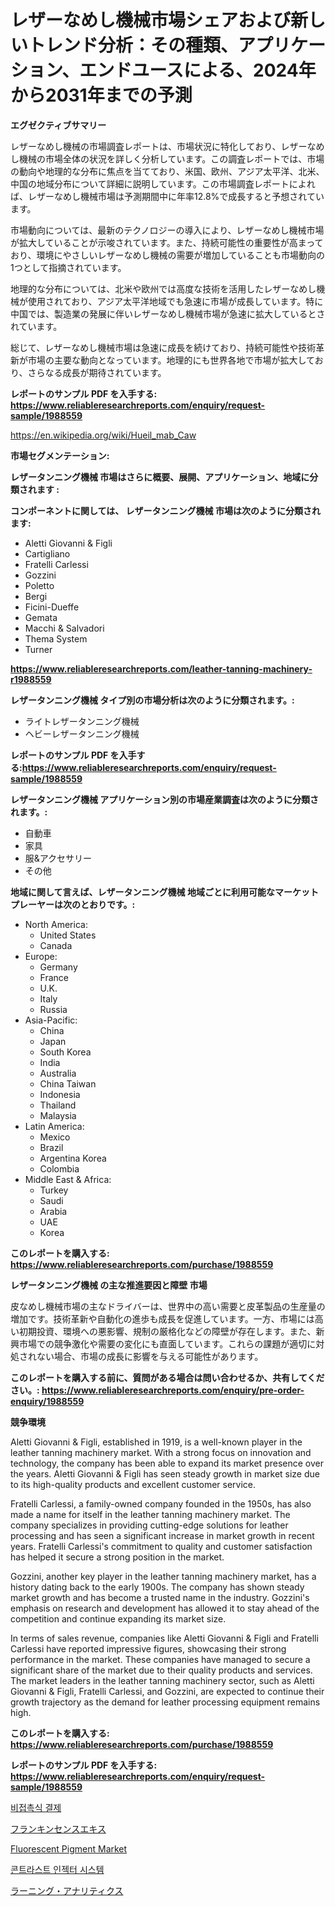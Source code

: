 <p><h1>レザーなめし機械市場シェアおよび新しいトレンド分析：その種類、アプリケーション、エンドユースによる、2024年から2031年までの予測</h1></p><p><strong>エグゼクティブサマリー</strong></p>
<p><p>レザーなめし機械の市場調査レポートは、市場状況に特化しており、レザーなめし機械の市場全体の状況を詳しく分析しています。この調査レポートでは、市場の動向や地理的な分布に焦点を当てており、米国、欧州、アジア太平洋、北米、中国の地域分布について詳細に説明しています。この市場調査レポートによれば、レザーなめし機械市場は予測期間中に年率12.8%で成長すると予想されています。</p><p>市場動向については、最新のテクノロジーの導入により、レザーなめし機械市場が拡大していることが示唆されています。また、持続可能性の重要性が高まっており、環境にやさしいレザーなめし機械の需要が増加していることも市場動向の1つとして指摘されています。</p><p>地理的な分布については、北米や欧州では高度な技術を活用したレザーなめし機械が使用されており、アジア太平洋地域でも急速に市場が成長しています。特に中国では、製造業の発展に伴いレザーなめし機械市場が急速に拡大しているとされています。</p><p>総じて、レザーなめし機械市場は急速に成長を続けており、持続可能性や技術革新が市場の主要な動向となっています。地理的にも世界各地で市場が拡大しており、さらなる成長が期待されています。</p></p>
<p><strong>レポートのサンプル PDF を入手する: <a href="https://www.reliableresearchreports.com/enquiry/request-sample/1988559">https://www.reliableresearchreports.com/enquiry/request-sample/1988559</a></strong></p>
<p><a href="https://en.wikipedia.org/wiki/Hueil_mab_Caw">https://en.wikipedia.org/wiki/Hueil_mab_Caw</a></p>
<p><strong>市場セグメンテーション:</strong></p>
<p><strong> レザータンニング機械 市場はさらに概要、展開、アプリケーション、地域に分類されます :</strong></p>
<p><strong>コンポーネントに関しては、 レザータンニング機械 市場は次のように分類されます:</strong></p>
<p><ul><li>Aletti Giovanni & Figli</li><li>Cartigliano</li><li>Fratelli Carlessi</li><li>Gozzini</li><li>Poletto</li><li>Bergi</li><li>Ficini-Dueffe</li><li>Gemata</li><li>Macchi & Salvadori</li><li>Thema System</li><li>Turner</li></ul></p>
<p><strong><a href="https://www.reliableresearchreports.com/leather-tanning-machinery-r1988559">https://www.reliableresearchreports.com/leather-tanning-machinery-r1988559</a></strong></p>
<p><strong> レザータンニング機械 タイプ別の市場分析は次のように分類されます。:</strong></p>
<p><ul><li>ライトレザータンニング機械</li><li>ヘビーレザータンニング機械</li></ul></p>
<p><strong>レポートのサンプル PDF を入手する:<a href="https://www.reliableresearchreports.com/enquiry/request-sample/1988559">https://www.reliableresearchreports.com/enquiry/request-sample/1988559</a></strong></p>
<p><strong> レザータンニング機械 アプリケーション別の市場産業調査は次のように分類されます。:</strong></p>
<p><ul><li>自動車</li><li>家具</li><li>服&アクセサリー</li><li>その他</li></ul></p>
<p><strong>地域に関して言えば、レザータンニング機械 地域ごとに利用可能なマーケットプレーヤーは次のとおりです。:</strong></p>
<p><ul>
    <li>
        North America:
        <ul>
            <li>United States</li>
            <li>Canada</li>
        </ul>
    </li>
    <li>
        Europe:
        <ul>
            <li>Germany</li>
            <li>France</li>
            <li>U.K.</li>
            <li>Italy</li>
            <li>Russia</li>
        </ul>
    </li>
    <li>
        Asia-Pacific:
        <ul>
            <li>China</li>
            <li>Japan</li>
            <li>South Korea</li>
            <li>India</li>
            <li>Australia</li>
            <li>China Taiwan</li>
            <li>Indonesia</li>
            <li>Thailand</li>
            <li>Malaysia</li>
        </ul>
    </li>
    <li>
        Latin America:
        <ul>
            <li>Mexico</li>
            <li>Brazil</li>
            <li>Argentina Korea</li>
            <li>Colombia</li>
        </ul>
    </li>
    <li>
        Middle East & Africa:
        <ul>
            <li>Turkey</li>
            <li>Saudi</li>
            <li>Arabia</li>
            <li>UAE</li>
            <li>Korea</li>
        </ul>
    </li>
    </ul></p>
<p><strong>このレポートを購入する: <a href="https://www.reliableresearchreports.com/purchase/1988559">https://www.reliableresearchreports.com/purchase/1988559</a></strong></p>
<p><strong>レザータンニング機械 の主な推進要因と障壁 市場</strong></p>
<p><p>皮なめし機械市場の主なドライバーは、世界中の高い需要と皮革製品の生産量の増加です。技術革新や自動化の進歩も成長を促進しています。一方、市場には高い初期投資、環境への悪影響、規制の厳格化などの障壁が存在します。また、新興市場での競争激化や需要の変化にも直面しています。これらの課題が適切に対処されない場合、市場の成長に影響を与える可能性があります。</p></p>
<p><strong>このレポートを購入する前に、質問がある場合は問い合わせるか、共有してください。: <a href="https://www.reliableresearchreports.com/enquiry/pre-order-enquiry/1988559">https://www.reliableresearchreports.com/enquiry/pre-order-enquiry/1988559</a></strong></p>
<p><strong>競争環境</strong></p>
<p><p>Aletti Giovanni & Figli, established in 1919, is a well-known player in the leather tanning machinery market. With a strong focus on innovation and technology, the company has been able to expand its market presence over the years. Aletti Giovanni & Figli has seen steady growth in market size due to its high-quality products and excellent customer service.</p><p>Fratelli Carlessi, a family-owned company founded in the 1950s, has also made a name for itself in the leather tanning machinery market. The company specializes in providing cutting-edge solutions for leather processing and has seen a significant increase in market growth in recent years. Fratelli Carlessi's commitment to quality and customer satisfaction has helped it secure a strong position in the market.</p><p>Gozzini, another key player in the leather tanning machinery market, has a history dating back to the early 1900s. The company has shown steady market growth and has become a trusted name in the industry. Gozzini's emphasis on research and development has allowed it to stay ahead of the competition and continue expanding its market size.</p><p>In terms of sales revenue, companies like Aletti Giovanni & Figli and Fratelli Carlessi have reported impressive figures, showcasing their strong performance in the market. These companies have managed to secure a significant share of the market due to their quality products and services. The market leaders in the leather tanning machinery sector, such as Aletti Giovanni & Figli, Fratelli Carlessi, and Gozzini, are expected to continue their growth trajectory as the demand for leather processing equipment remains high.</p></p>
<p><strong>このレポートを購入する: <a href="https://www.reliableresearchreports.com/purchase/1988559">https://www.reliableresearchreports.com/purchase/1988559</a></strong></p>
<p><strong>レポートのサンプル PDF を入手する: <a href="https://www.reliableresearchreports.com/enquiry/request-sample/1988559">https://www.reliableresearchreports.com/enquiry/request-sample/1988559</a></strong><strong></strong></p>
<p><p><a href="https://medium.com/@trevorkruvalis5678/%EB%B9%84%EC%A0%91%EC%B4%89-%EA%B2%B0%EC%A0%9C-%EC%8B%9C%EC%9E%A5-%EC%98%88%EC%B8%A1-%EC%8B%9C%EC%9E%A5-%EB%8F%99%ED%96%A5-%EB%B0%8F-%EC%98%81%ED%96%A5-%EB%B6%84%EC%84%9D-2024%EB%85%84-2031%EB%85%84-f285219d3042">비접촉식 결제</a></p><p><a href="https://medium.com/@dm15982023/%E3%83%95%E3%83%A9%E3%83%B3%E3%82%AD%E3%83%B3%E3%82%BB%E3%83%B3%E3%82%B9%E3%82%A8%E3%82%AD%E3%82%B9%E3%81%AE%E5%B8%82%E5%A0%B4%E8%A6%8F%E6%A8%A1-%E3%82%B7%E3%82%A7%E3%82%A2-%E3%83%88%E3%83%AC%E3%83%B3%E3%83%89%E5%88%86%E6%9E%90%E3%83%AC%E3%83%9D%E3%83%BC%E3%83%88-%E3%82%A8%E3%83%B3%E3%83%89%E3%83%A6%E3%83%BC%E3%82%B9-%E5%8C%BB%E7%99%82-%E3%82%B9%E3%82%AD%E3%83%B3%E3%82%B1%E3%82%A2-%E5%8F%A3%E8%85%94%E3%82%B1%E3%82%A2-%E5%88%A5-%E5%8E%9F%E6%96%99%E5%88%A5-2031%E5%B9%B4%E3%81%BE%E3%81%A7%E3%81%AE%E4%BA%88%E6%B8%AC-4c12e1dcfd31">フランキンセンスエキス</a></p><p><a href="https://medium.com/@susanabraun1964/fluorescent-pigment-market-share-and-new-trends-analysis-by-its-type-application-end-use-and-2115249a052a">Fluorescent Pigment Market</a></p><p><a href="https://medium.com/@trevorkruvalis5678/2024%EB%85%84%EB%B6%80%ED%84%B0-2031%EB%85%84%EA%B9%8C%EC%A7%80%EC%9D%98-%EB%8C%80%EC%A1%B0-%EC%A3%BC%EC%9E%85%EA%B8%B0-%EC%8B%9C%EC%8A%A4%ED%85%9C-%EC%8B%9C%EC%9E%A5%EC%9D%98-%EC%8B%A0%ED%9D%A5-%ED%8A%B8%EB%A0%8C%EB%93%9C-%EB%B0%8F-%EB%AF%B8%EB%9E%98-%EC%A0%84%EB%A7%9D-fe8dbd2294af">콘트라스트 인젝터 시스템</a></p><p><a href="https://github.com/lababdou/Market-Research-Report-List-5/blob/main/164544651240.md">ラーニング・アナリティクス</a></p></p>